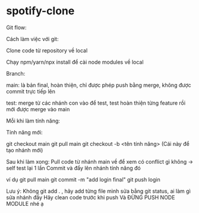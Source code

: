 # spotify-clone

Git flow:

Cách làm việc với git:

Clone code từ repository về local 

Chạy npm/yarn/npx install để cài node modules về local


Branch: 

main: là bản final, hoàn thiện, chỉ được phép push bằng merge, không được commit trực tiếp lên

test: merge từ các nhánh con vào để test, test hoàn thiện từng feature rồi mới được merge vào main

Mỗi khi làm tính năng:

Tính năng mới: 

git checkout main
git pull <remote> main
git checkout -b <tên tính năng> (Cái này để tạo nhánh mới)

Sau khi làm xong:
Pull code từ nhánh main về để xem có conflict gì không -> self test lại 1 lần
Commit và đẩy lên nhánh tính năng đó

ví dụ 
git pull <remote> main
git commit -m "add login final"
git push <remote> login

Lưu ý: 
Không git add . , hãy add từng file mình sửa bằng git status, ai làm gì sửa nhánh đấy
Hãy clean code trước khi push
Và ĐỪNG PUSH NODE MODULE nhé ạ
